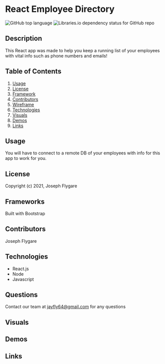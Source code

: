 # React Employee Directory

![GitHub top language](https://img.shields.io/github/languages/top/kbnewlon/project3) ![Libraries.io dependency status for GitHub repo](https://img.shields.io/badge/license-MIT_License-yellowgreen)

## Description
This React app was made to help you keep a running list of your employees with vital info such as phone numbers and emails!


## **Table of Contents**

1. [Usage](#usage)
2. [License](#license)
3. [Framework](#framework)
4. [Contributors](#contributors)
5. [Wireframe](#wireframe)
6. [Technologies](#technologies)
7. [Visuals](#visuals)
8. [Demos](#demos)
9. [Links](#links)


## **Usage**
You will have to connect to a remote DB of your employees with info for this app to work for you.


## **License**
Copyright (c) 2021, Joseph Flygare

## **Frameworks**
Built with Bootstrap


## **Contributors**
Joseph Flygare


## **Technologies**
* React.js
* Node
* Javascript


## **Questions**
Contact our team at jayfly64@gmail.com for any questions 

## **Visuals**


## **Demos**



## **Links**
